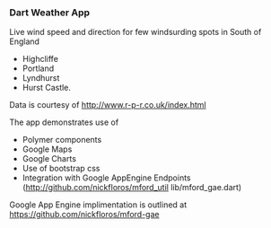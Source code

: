 ### Dart Weather App

Live wind speed and direction for few windsurding spots in South of England
- Highcliffe
- Portland
- Lyndhurst
- Hurst Castle.

Data is courtesy of http://www.r-p-r.co.uk/index.html

The app demonstrates use of 
- Polymer components
- Google Maps
- Google Charts
- Use of bootstrap css
- Integration with Google AppEngine Endpoints (http://github.com/nickfloros/mford_util lib/mford_gae.dart)

Google App Engine implimentation is outlined at https://github.com/nickfloros/mford-gae

